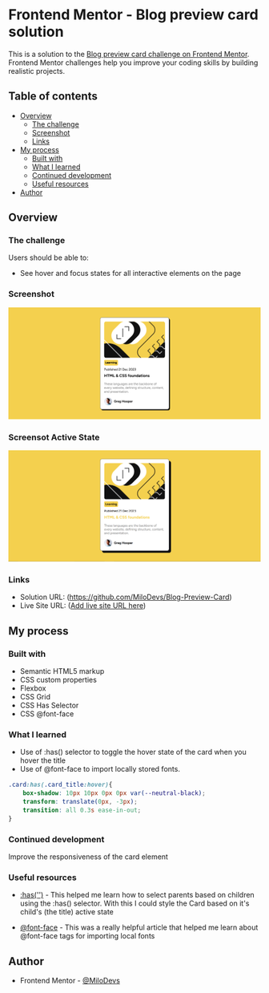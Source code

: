 # Frontend Mentor - Blog preview card solution

This is a solution to the [Blog preview card challenge on Frontend Mentor](https://www.frontendmentor.io/challenges/blog-preview-card-ckPaj01IcS). Frontend Mentor challenges help you improve your coding skills by building realistic projects. 

## Table of contents

- [Overview](#overview)
  - [The challenge](#the-challenge)
  - [Screenshot](#screenshot)
  - [Links](#links)
- [My process](#my-process)
  - [Built with](#built-with)
  - [What I learned](#what-i-learned)
  - [Continued development](#continued-development)
  - [Useful resources](#useful-resources)
- [Author](#author)

## Overview

### The challenge

Users should be able to:

- See hover and focus states for all interactive elements on the page

### Screenshot

![](/assets/images/screenshot.png)

### Screensot Active State
![](/assets/images/screenshot-active-state.png)

### Links

- Solution URL: (https://github.com/MiloDevs/Blog-Preview-Card)
- Live Site URL: ([Add live site URL here](https://your-live-site-url.com))

## My process

### Built with

- Semantic HTML5 markup
- CSS custom properties
- Flexbox
- CSS Grid
- CSS Has Selector
- CSS @font-face 

### What I learned

- Use of :has() selector to toggle the hover state of the card when you hover the title
- Use of @font-face to import locally stored fonts.

```css
.card:has(.card_title:hover){
    box-shadow: 10px 10px 0px 0px var(--neutral-black);
    transform: translate(0px, -3px);
    transition: all 0.3s ease-in-out;
}
```

### Continued development

Improve the responsiveness of the card element

### Useful resources

- [:has('')](https://webkit.org/blog/13096/css-has-pseudo-class/) - This helped me learn how to select parents based on children using the :has() selector. With this I could style the Card based on it's child's (the title) active state

- [@font-face](https://www.codeconcisely.com/posts/css-import-font/) - This was a really helpful article that helped me learn about @font-face tags for importing local fonts

## Author

- Frontend Mentor - [@MiloDevs](https://www.frontendmentor.io/profile/MiloDevs)

